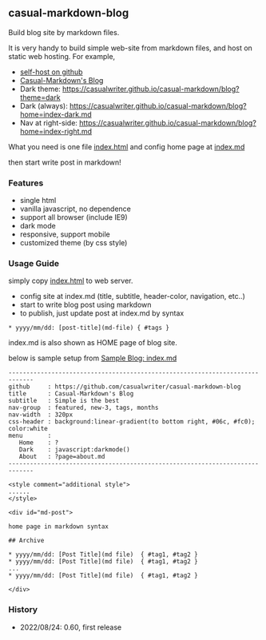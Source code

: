 ## casual-markdown-blog

Build blog site by markdown files. 

It is very handy to build simple web-site from markdown files, and host on static web hosting. For example, 

* [self-host on github](https://raw.githack.com/casualwriter/casual-markdown-blog/main/source/index.html)
* [Casual-Markdown's Blog](https://casualwriter.github.io/casual-markdown/blog)
* Dark theme: https://casualwriter.github.io/casual-markdown/blog?theme=dark
* Dark (always): https://casualwriter.github.io/casual-markdown/blog?home=index-dark.md
* Nav at right-side: https://casualwriter.github.io/casual-markdown/blog?home=index-right.md 

What you need is one file [index.html](source/index.html) and config home page at [index.md](source/index.md)

then start write post in markdown!

### Features

* single html
* vanilla javascript, no dependence
* support all browser (include IE9)
* dark mode
* responsive, support mobile
* customized theme (by css style)

### Usage Guide

simply copy [index.html](https://github.com/casualwriter/casual-markdown-page/blob/main/source/index.html) to web server. 

* config site at index.md (title, subtitle, header-color, navigation, etc..)
* start to write blog post using markdown
* to publish, just update post at index.md by syntax 

~~~
* yyyy/mm/dd: [post-title](md-file) { #tags }
~~~

index.md is also shown as HOME page of blog site.

below is sample setup from [Sample Blog: index.md](https://raw.githubusercontent.com/casualwriter/casual-markdown-blog/main/source/index.md)

~~~  
-----------------------------------------------------------------------------
github     : https://github.com/casualwriter/casual-markdown-blog
title      : Casual-Markdown's Blog 
subtitle   : Simple is the best
nav-group  : featured, new-3, tags, months
nav-width  : 320px
css-header : background:linear-gradient(to bottom right, #06c, #fc0); color:white
menu       : 
   Home    : ?
   Dark    : javascript:darkmode()
   About   : ?page=about.md
-----------------------------------------------------------------------------

<style comment="additional style">
......
</style>

<div id="md-post">

home page in markdown syntax

## Archive

* yyyy/mm/dd: [Post Title](md file)  { #tag1, #tag2 }
* yyyy/mm/dd: [Post Title](md file)  { #tag1, #tag2 }
...
* yyyy/mm/dd: [Post Title](md file)  { #tag1, #tag2 }

</div>
~~~ 


### History

* 2022/08/24: 0.60, first release

 
